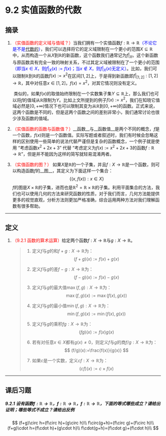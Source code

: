 # 9.2 实值函数的代数

## 摘录

1. <font color=red>（实值函数的定义域与值域？）</font>当我们拥有一个实值函数$f:\mathbb R\rightarrow\mathbb R$<font color=blue>（不论它是不是[代数的](..\..\额外注释\md\额外注释.md)）</font>，我们可以选择将它的定义域限制在一个更小的范围$X\subseteq\mathbb R$中，从而构造一个从$X$到$\mathbb R$的新函数，这个函数我们通常记为$f|_X$。这个新函数与原函数具有完全一致的映射关系，不过其定义域被限制在了一个更小的范围<font color=blue>（即当$x\in X$，则$f|_X(x):=f(x)$；当$x\notin X$，则$f|_X(x)$无定义）</font>。比如，我们可以限制$\mathbb R$到$\mathbb R$的函数$f(x):=x^2$在区间$[1,2]$上，于是得到新函数即$f|_{[1,2]}:[1,2]\rightarrow\mathbb R$，其中对任意$x\in[1,2]$，$f(x)=x^2$，对其它情况则没有定义。

   ​	类似的，如果$f(x)$的取值始终限制在一个实数集子集$Y\subseteq\mathbb R$上，那么我们也可以将$f$的值域从$\mathbb R$限制为$Y$。比如上文所提到的例子$f(x):=x^2$，我们在知晓它值域必然是$[0,+\infty)$情况下也可以限制其变为从$\mathbb R$到$[0,+\infty)$的函数。正式来说，这两个函数是不同的，但是这两个函数之间的差别非常小，我们通常讨论也很少涉及函数的值域。

2. <font color=red>（实值函数的函数与函数值？）</font>__函数__与__函数值__是两个不同的概念，$f$是一个函数，$f(x)$则是一个函数值。实际写题或者叙述时，我们有时候会忽略这样的区别使用一些简单的说法代替严谨但是复杂的函数概念，一个例子就是使用 “考虑函数$x^2+2x+3$” 代替 “考虑定义为$f(x):=x^2+2x+3$的函数$f:\mathbb R\rightarrow\mathbb R$”，但是并不能因为这样的简写就轻易混淆两者。

3. <font color=red>（实值函数的图？）</font> 如果$X$是$\mathbb R$的一个子集，并且$f:X\rightarrow\mathbb R$是一个函数，则可以构造函数$f$的__图__，其定义为下面这样一个集合：
   $$
   \{(x,f(x)):x\in X\}
   $$
   $f$的图是$X\times\mathbb R$的子集，进而也是$\mathbb R^2=\mathbb R\times\mathbb R$的子集。利用平面集合的方法，我们也可以使用几何的方法来研究函数的性质，对于我们而言，几何方法能提供更多的视觉直观，分析方法则更加严格准确，综合运用两种方法对我们理解函数有很多帮助。

---

## 定义

1. <font color=red>（9.2.1 函数的算术运算）</font>给定两个函数$f:X\rightarrow\mathbb R$与$g:X\rightarrow\mathbb R$。

   > 1. 定义$f$与$g$的和$f+g:X\rightarrow\mathbb R$为：
   >    $$
   >    (f+g)(x):=f(x)+g(x)
   >    $$
   >
   > 2. 定义$f$与$g$的差$f-g:X\rightarrow\mathbb R$为：
   >    $$
   >    (f-g)(x):=f(x)-g(x)
   >    $$
   >
   > 3. 定义$f$与$g$的最大值$\max(f,g):X\rightarrow\mathbb R$为：
   >    $$
   >    \max(f,g)(x):=\max(f(x),g(x))
   >    $$
   >
   > 4. 定义$f$与$g$的最小值$\min(f,g):X\rightarrow\mathbb R$为：
   >    $$
   >    \min(f,g)(x):=\min(f(x),g(x))
   >    $$
   >
   > 5. 定义$f$与$g$的乘积$fg:X\rightarrow\mathbb R$为：
   >    $$
   >    (fg)(x):=f(x)g(x)
   >    $$
   >
   > 6. 若有对任意$x\in X$都有$g(x)\ne 0$，则定义$f$与$g$的商$f/g:X\rightarrow\mathbb R$为：
   >    $$
   >    (f/g)(x):=\frac{f(x)}{g(x)}
   >    $$
   >
   > 7. 如果$c$是一个实数，定义$cf:X\rightarrow\mathbb R$为：
   >    $$
   >    (cf)(x):=c\times f(x)
   >    $$
   

---

## 课后习题

##### 9.2.1 设有函数$f:\mathbb R\rightarrow\mathbb R$，$f:\mathbb R\rightarrow\mathbb R$，$f:\mathbb R\rightarrow\mathbb R$，下面的等式哪些成立？请给出证明；哪些等式不成立？请给出反例

$$
(f+g)\circ h=(f\circ h)+(g\circ h)\\
f\circ(g+h)=(f\circ g)+(f\circ h)\\
(f+g)\cdot h=(f\cdot h)+(g\cdot h)\\
f\cdot(g+h)=(f\cdot g)+(f\cdot h)\\
$$

>

